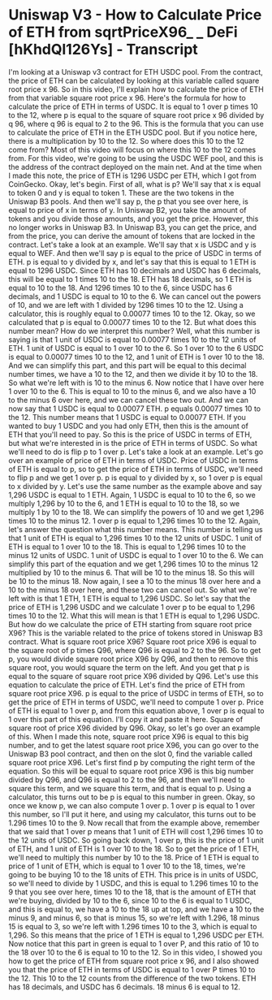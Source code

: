 # Uniswap V3 - How to Calculate Price of ETH from sqrtPriceX96_ _ DeFi [hKhdQl126Ys] - Transcript

I'm looking at a Uniswap v3 contract for ETH USDC pool. From the contract, the price of ETH can be calculated by looking at this variable called square root price x 96. So in this video, I'll explain how to calculate the price of ETH from that variable square root price x 96. Here's the formula for how to calculate the price of ETH in terms of USDC. It is equal to 1 over p times 10 to the 12, where p is equal to the square of square root price x 96 divided by q 96, where q 96 is equal to 2 to the 96. This is the formula that you can use to calculate the price of ETH in the ETH USDC pool. But if you notice here, there is a multiplication by 10 to the 12. So where does this 10 to the 12 come from? Most of this video will focus on where this 10 to the 12 comes from. For this video, we're going to be using the USDC WEF pool, and this is the address of the contract deployed on the main net. And at the time when I made this note, the price of ETH is 1296 USDC per ETH, which I got from CoinGecko. Okay, let's begin. First of all, what is p? We'll say that x is equal to token 0 and y is equal to token 1. These are the two tokens in the Uniswap B3 pools. And then we'll say p, the p that you see over here, is equal to price of x in terms of y. In Uniswap B2, you take the amount of tokens and you divide those amounts, and you get the price. However, this no longer works in Uniswap B3. In Uniswap B3, you can get the price, and from the price, you can derive the amount of tokens that are locked in the contract. Let's take a look at an example. We'll say that x is USDC and y is equal to WEF. And then we'll say p is equal to the price of USDC in terms of ETH. p is equal to y divided by x, and let's say that this is equal to 1 ETH is equal to 1296 USDC. Since ETH has 10 decimals and USDC has 6 decimals, this will be equal to 1 times 10 to the 18. ETH has 18 decimals, so 1 ETH is equal to 10 to the 18. And 1296 times 10 to the 6, since USDC has 6 decimals, and 1 USDC is equal to 10 to the 6. We can cancel out the powers of 10, and we are left with 1 divided by 1296 times 10 to the 12. Using a calculator, this is roughly equal to 0.00077 times 10 to the 12. Okay, so we calculated that p is equal to 0.00077 times 10 to the 12. But what does this number mean? How do we interpret this number? Well, what this number is saying is that 1 unit of USDC is equal to 0.00077 times 10 to the 12 units of ETH. 1 unit of USDC is equal to 1 over 10 to the 6. So 1 over 10 to the 6 USDC is equal to 0.00077 times 10 to the 12, and 1 unit of ETH is 1 over 10 to the 18. And we can simplify this part, and this part will be equal to this decimal number times, we have a 10 to the 12, and then we divide it by 10 to the 18. So what we're left with is 10 to the minus 6. Now notice that I have over here 1 over 10 to the 6. This is equal to 10 to the minus 6, and we also have a 10 to the minus 6 over here, and we can cancel these two out. And we can now say that 1 USDC is equal to 0.00077 ETH. p equals 0.00077 times 10 to the 12. This number means that 1 USDC is equal to 0.00077 ETH. If you wanted to buy 1 USDC and you had only ETH, then this is the amount of ETH that you'll need to pay. So this is the price of USDC in terms of ETH, but what we're interested in is the price of ETH in terms of USDC. So what we'll need to do is flip p to 1 over p. Let's take a look at an example. Let's go over an example of price of ETH in terms of USDC. Price of USDC in terms of ETH is equal to p, so to get the price of ETH in terms of USDC, we'll need to flip p and we get 1 over p. p is equal to y divided by x, so 1 over p is equal to x divided by y. Let's use the same number as the example above and say 1,296 USDC is equal to 1 ETH. Again, 1 USDC is equal to 10 to the 6, so we multiply 1,296 by 10 to the 6, and 1 ETH is equal to 10 to the 18, so we multiply 1 by 10 to the 18. We can simplify the powers of 10 and we get 1,296 times 10 to the minus 12. 1 over p is equal to 1,296 times 10 to the 12. Again, let's answer the question what this number means. This number is telling us that 1 unit of ETH is equal to 1,296 times 10 to the 12 units of USDC. 1 unit of ETH is equal to 1 over 10 to the 18. This is equal to 1,296 times 10 to the minus 12 units of USDC. 1 unit of USDC is equal to 1 over 10 to the 6. We can simplify this part of the equation and we get 1,296 times 10 to the minus 12 multiplied by 10 to the minus 6. That will be 10 to the minus 18. So this will be 10 to the minus 18. Now again, I see a 10 to the minus 18 over here and a 10 to the minus 18 over here, and these two can cancel out. So what we're left with is that 1 ETH, 1 ETH is equal to 1,296 USDC. So let's say that the price of ETH is 1,296 USDC and we calculate 1 over p to be equal to 1,296 times 10 to the 12. What this will mean is that 1 ETH is equal to 1,296 USDC. But how do we calculate the price of ETH starting from square root price X96? This is the variable related to the price of tokens stored in Uniswap B3 contract. What is square root price X96? Square root price X96 is equal to the square root of p times Q96, where Q96 is equal to 2 to the 96. So to get p, you would divide square root price X96 by Q96, and then to remove this square root, you would square the term on the left. And you get that p is equal to the square of square root price X96 divided by Q96. Let's use this equation to calculate the price of ETH. Let's find the price of ETH from square root price X96. p is equal to the price of USDC in terms of ETH, so to get the price of ETH in terms of USDC, we'll need to compute 1 over p. Price of ETH is equal to 1 over p, and from this equation above, 1 over p is equal to 1 over this part of this equation. I'll copy it and paste it here. Square of square root of price X96 divided by Q96. Okay, so let's go over an example of this. When I made this note, square root price X96 is equal to this big number, and to get the latest square root price X96, you can go over to the Uniswap B3 pool contract, and then on the slot 0, find the variable called square root price X96. Let's first find p by computing the right term of the equation. So this will be equal to square root price X96 is this big number divided by Q96, and Q96 is equal to 2 to the 96, and then we'll need to square this term, and we square this term, and that is equal to p. Using a calculator, this turns out to be p is equal to this number in green. Okay, so once we know p, we can also compute 1 over p. 1 over p is equal to 1 over this number, so I'll put it here, and using my calculator, this turns out to be 1.296 times 10 to the 9. Now recall that from the example above, remember that we said that 1 over p means that 1 unit of ETH will cost 1,296 times 10 to the 12 units of USDC. So going back down, 1 over p, this is the price of 1 unit of ETH, and 1 unit of ETH is 1 over 10 to the 18. So to get the price of 1 ETH, we'll need to multiply this number by 10 to the 18. Price of 1 ETH is equal to price of 1 unit of ETH, which is equal to 1 over 10 to the 18, times, we're going to be buying 10 to the 18 units of ETH. This price is in units of USDC, so we'll need to divide by 1 USDC, and this is equal to 1.296 times 10 to the 9 that you see over here, times 10 to the 18, that is the amount of ETH that we're buying, divided by 10 to the 6, since 10 to the 6 is equal to 1 USDC, and this is equal to, we have a 10 to the 18 up at top, and we have a 10 to the minus 9, and minus 6, so that is minus 15, so we're left with 1.296, 18 minus 15 is equal to 3, so we're left with 1.296 times 10 to the 3, which is equal to 1,296. So this means that the price of 1 ETH is equal to 1,296 USDC per ETH. Now notice that this part in green is equal to 1 over P, and this ratio of 10 to the 18 over 10 to the 6 is equal to 10 to the 12. So in this video, I showed you how to get the price of ETH from square root price x 96, and I also showed you that the price of ETH in terms of USDC is equal to 1 over P times 10 to the 12. This 10 to the 12 counts from the difference of the two tokens. ETH has 18 decimals, and USDC has 6 decimals. 18 minus 6 is equal to 12.